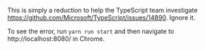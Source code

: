 This is simply a reduction to help the TypeScript team investigate https://github.com/Microsoft/TypeScript/issues/14890.  Ignore it.

To see the error, run `yarn run start` and then navigate to http://localhost:8080/ in Chrome.

